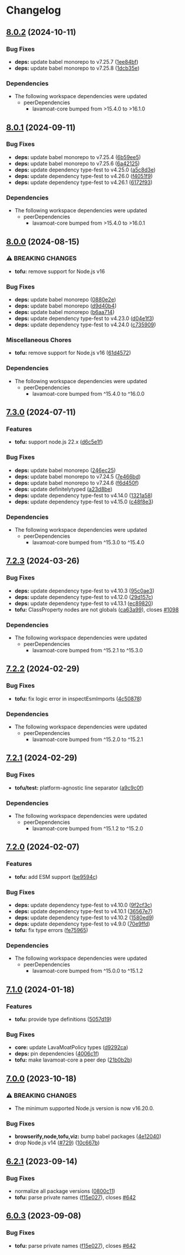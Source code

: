 # Changelog

## [8.0.2](https://github.com/LavaMoat/LavaMoat/compare/lavamoat-tofu-v8.0.1...lavamoat-tofu-v8.0.2) (2024-10-11)


### Bug Fixes

* **deps:** update babel monorepo to v7.25.7 ([1ee84bf](https://github.com/LavaMoat/LavaMoat/commit/1ee84bf754b470781ee77bc299a797033b01d7ab))
* **deps:** update babel monorepo to v7.25.8 ([1dcb35e](https://github.com/LavaMoat/LavaMoat/commit/1dcb35e023823710343b5f0a4ca589cdfe647e7d))


### Dependencies

* The following workspace dependencies were updated
  * peerDependencies
    * lavamoat-core bumped from >15.4.0 to >16.1.0

## [8.0.1](https://github.com/LavaMoat/LavaMoat/compare/lavamoat-tofu-v8.0.0...lavamoat-tofu-v8.0.1) (2024-09-11)


### Bug Fixes

* **deps:** update babel monorepo to v7.25.4 ([6b59ee5](https://github.com/LavaMoat/LavaMoat/commit/6b59ee5fe7436ea8f2b84260b6fb3e4a02022657))
* **deps:** update babel monorepo to v7.25.6 ([6a42125](https://github.com/LavaMoat/LavaMoat/commit/6a4212562b7e2e8f62af99d0a3f504c13e6f8283))
* **deps:** update dependency type-fest to v4.25.0 ([a5c8d3e](https://github.com/LavaMoat/LavaMoat/commit/a5c8d3e2c34fa9ecfaf94c5f8daa3d8e626fd7d2))
* **deps:** update dependency type-fest to v4.26.0 ([f4051f9](https://github.com/LavaMoat/LavaMoat/commit/f4051f9332c9cb4a9d457faacf4a2905ad3e869e))
* **deps:** update dependency type-fest to v4.26.1 ([6172f93](https://github.com/LavaMoat/LavaMoat/commit/6172f935be3f00bff84d4f458c7f98b6ca89db40))


### Dependencies

* The following workspace dependencies were updated
  * peerDependencies
    * lavamoat-core bumped from >15.4.0 to >16.0.1

## [8.0.0](https://github.com/LavaMoat/LavaMoat/compare/lavamoat-tofu-v7.3.0...lavamoat-tofu-v8.0.0) (2024-08-15)


### ⚠ BREAKING CHANGES

* **tofu:** remove support for Node.js v16

### Bug Fixes

* **deps:** update babel monorepo ([0880e2e](https://github.com/LavaMoat/LavaMoat/commit/0880e2edde6e8f661e4fdebddcb47e585a43b469))
* **deps:** update babel monorepo ([d9d40b4](https://github.com/LavaMoat/LavaMoat/commit/d9d40b4e5358734bd9fdd680a5b8048d9efbc55c))
* **deps:** update babel monorepo ([b6aa714](https://github.com/LavaMoat/LavaMoat/commit/b6aa71446e00e9e201fad90abdc847d12b0d27a0))
* **deps:** update dependency type-fest to v4.23.0 ([d04e1f3](https://github.com/LavaMoat/LavaMoat/commit/d04e1f33af0931598443cbbf102020906cbd9b92))
* **deps:** update dependency type-fest to v4.24.0 ([c735909](https://github.com/LavaMoat/LavaMoat/commit/c73590938207181ccec21727a5f11b8df2f2b7c0))


### Miscellaneous Chores

* **tofu:** remove support for Node.js v16 ([61d4572](https://github.com/LavaMoat/LavaMoat/commit/61d457204fd5de0dec195e53e70c492175dab6e2))


### Dependencies

* The following workspace dependencies were updated
  * peerDependencies
    * lavamoat-core bumped from ^15.4.0 to ^16.0.0

## [7.3.0](https://github.com/LavaMoat/LavaMoat/compare/lavamoat-tofu-v7.2.3...lavamoat-tofu-v7.3.0) (2024-07-11)


### Features

* **tofu:** support node.js 22.x ([d6c5e1f](https://github.com/LavaMoat/LavaMoat/commit/d6c5e1f26977dc84575c2e9a75667b6339ca7aec))


### Bug Fixes

* **deps:** update babel monorepo ([246ec25](https://github.com/LavaMoat/LavaMoat/commit/246ec256790a0a2cb993d5895ae13a0b716da1c6))
* **deps:** update babel monorepo to v7.24.5 ([7e466bd](https://github.com/LavaMoat/LavaMoat/commit/7e466bd5718a0a1b92df24a2d023c0bb1f54b872))
* **deps:** update babel monorepo to v7.24.6 ([f6d450f](https://github.com/LavaMoat/LavaMoat/commit/f6d450fa48c8f166dac72a2b606429dafa5a70c4))
* **deps:** update definitelytyped ([a23d8be](https://github.com/LavaMoat/LavaMoat/commit/a23d8beb8a64ceed6417ac1eb48b866465fd784b))
* **deps:** update dependency type-fest to v4.14.0 ([1321a58](https://github.com/LavaMoat/LavaMoat/commit/1321a58964f36af95b30a547154a060edb63d009))
* **deps:** update dependency type-fest to v4.15.0 ([c48f8e3](https://github.com/LavaMoat/LavaMoat/commit/c48f8e31c2f0bfc5e8baff190ea7afeef11d205b))


### Dependencies

* The following workspace dependencies were updated
  * peerDependencies
    * lavamoat-core bumped from ^15.3.0 to ^15.4.0

## [7.2.3](https://github.com/LavaMoat/LavaMoat/compare/lavamoat-tofu-v7.2.2...lavamoat-tofu-v7.2.3) (2024-03-26)


### Bug Fixes

* **deps:** update dependency type-fest to v4.10.3 ([95c0ae3](https://github.com/LavaMoat/LavaMoat/commit/95c0ae39d39fd75c4f5b487f5a5bcfdc78bf046e))
* **deps:** update dependency type-fest to v4.12.0 ([29d157c](https://github.com/LavaMoat/LavaMoat/commit/29d157cea5885ad3a3b919a305fd63a6a216508f))
* **deps:** update dependency type-fest to v4.13.1 ([ec89820](https://github.com/LavaMoat/LavaMoat/commit/ec898201439590242b27ff0c122369a9044386bf))
* **tofu:** ClassProperty nodes are not globals ([ca63a99](https://github.com/LavaMoat/LavaMoat/commit/ca63a99a023d625dd89b3b11f4ff7d3af73f7dde)), closes [#1098](https://github.com/LavaMoat/LavaMoat/issues/1098)


### Dependencies

* The following workspace dependencies were updated
  * peerDependencies
    * lavamoat-core bumped from ^15.2.1 to ^15.3.0

## [7.2.2](https://github.com/LavaMoat/LavaMoat/compare/lavamoat-tofu-v7.2.1...lavamoat-tofu-v7.2.2) (2024-02-29)


### Bug Fixes

* **tofu:** fix logic error in inspectEsmImports ([4c50878](https://github.com/LavaMoat/LavaMoat/commit/4c508782be9035c41a32712dc2039b95c8a6bc06))


### Dependencies

* The following workspace dependencies were updated
  * peerDependencies
    * lavamoat-core bumped from ^15.2.0 to ^15.2.1

## [7.2.1](https://github.com/LavaMoat/LavaMoat/compare/lavamoat-tofu-v7.2.0...lavamoat-tofu-v7.2.1) (2024-02-29)


### Bug Fixes

* **tofu/test:** platform-agnostic line separator ([a9c9c0f](https://github.com/LavaMoat/LavaMoat/commit/a9c9c0fc6c49e5804583a67ad8838cac46bff1a0))


### Dependencies

* The following workspace dependencies were updated
  * peerDependencies
    * lavamoat-core bumped from ^15.1.2 to ^15.2.0

## [7.2.0](https://github.com/LavaMoat/LavaMoat/compare/lavamoat-tofu-v7.1.0...lavamoat-tofu-v7.2.0) (2024-02-07)


### Features

* **tofu:** add ESM support ([be9594c](https://github.com/LavaMoat/LavaMoat/commit/be9594c0916fa773e2a9d7db0dae7cc92e16cd3e))


### Bug Fixes

* **deps:** update dependency type-fest to v4.10.0 ([9f2cf3c](https://github.com/LavaMoat/LavaMoat/commit/9f2cf3cb3e00fc5184268bedb6967ffc8d29d066))
* **deps:** update dependency type-fest to v4.10.1 ([36567e7](https://github.com/LavaMoat/LavaMoat/commit/36567e7f54efab0efd2021b9f82b5e4e4c77fe4d))
* **deps:** update dependency type-fest to v4.10.2 ([1580ed9](https://github.com/LavaMoat/LavaMoat/commit/1580ed967085ae277384fcee3eac32ab9930adcd))
* **deps:** update dependency type-fest to v4.9.0 ([70e9ffd](https://github.com/LavaMoat/LavaMoat/commit/70e9ffdf740a7d79cee9d583a55188e4ab02617d))
* **tofu:** fix type errors ([fe75965](https://github.com/LavaMoat/LavaMoat/commit/fe7596576265bc931fc2387bf7e352339f8d630b))


### Dependencies

* The following workspace dependencies were updated
  * peerDependencies
    * lavamoat-core bumped from ^15.0.0 to ^15.1.2

## [7.1.0](https://github.com/LavaMoat/LavaMoat/compare/lavamoat-tofu-v7.0.0...lavamoat-tofu-v7.1.0) (2024-01-18)


### Features

* **tofu:** provide type definitions ([5057d19](https://github.com/LavaMoat/LavaMoat/commit/5057d1972eac01531ad0c06de0038a97aa419378))


### Bug Fixes

* **core:** update LavaMoatPolicy types ([d9292ca](https://github.com/LavaMoat/LavaMoat/commit/d9292ca7b99a0eedc215670cb1791f6dd0c3ce07))
* **deps:** pin dependencies ([4006c1f](https://github.com/LavaMoat/LavaMoat/commit/4006c1f386c3024e8a8092ded9b98ede20de084e))
* **tofu:** make lavamoat-core a peer dep ([21b0b2b](https://github.com/LavaMoat/LavaMoat/commit/21b0b2b1295bde752e5f213dfa93d3a375579e20))

## [7.0.0](https://github.com/LavaMoat/LavaMoat/compare/lavamoat-tofu-v6.2.1...lavamoat-tofu-v7.0.0) (2023-10-18)


### ⚠ BREAKING CHANGES

* The minimum supported Node.js version is now v16.20.0.

### Bug Fixes

* **browserify,node,tofu,viz:** bump babel packages ([4e12040](https://github.com/LavaMoat/LavaMoat/commit/4e12040945897983456dce9b83a174e116c99f66))
* drop Node.js v14 ([#729](https://github.com/LavaMoat/LavaMoat/issues/729)) ([10c667b](https://github.com/LavaMoat/LavaMoat/commit/10c667bd88eaabf60a8fd8e4493cc7676848b201))

## [6.2.1](https://github.com/LavaMoat/LavaMoat/compare/lavamoat-tofu-v6.2.0...lavamoat-tofu-v6.2.1) (2023-09-14)


### Bug Fixes

* normalize all package versions ([0800c11](https://github.com/LavaMoat/LavaMoat/commit/0800c113c3504af312d904c48eb9a6844b10d6b1))
* **tofu:** parse private names ([f15e027](https://github.com/LavaMoat/LavaMoat/commit/f15e0275b43d947b707162e67b934a5b55e0fab7)), closes [#642](https://github.com/LavaMoat/LavaMoat/issues/642)

## [6.0.3](https://github.com/LavaMoat/LavaMoat/compare/lavamoat-tofu-v6.0.2...lavamoat-tofu-v6.0.3) (2023-09-08)


### Bug Fixes

* **tofu:** parse private names ([f15e027](https://github.com/LavaMoat/LavaMoat/commit/f15e0275b43d947b707162e67b934a5b55e0fab7)), closes [#642](https://github.com/LavaMoat/LavaMoat/issues/642)
